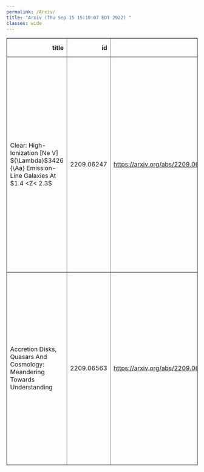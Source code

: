 ```yaml
---
permalink: /Arxiv/
title: "Arxiv (Thu Sep 15 15:10:07 EDT 2022) "
classes: wide
---
```

<table border="1" class="dataframe">
  <thead>
    <tr style="text-align: right;">
      <th>title</th>
      <th>id</th>
      <th>url</th>
      <th>authors</th>
      <th>Local Authors</th>
    </tr>
  </thead>
  <tbody>
    <tr>
      <td>Clear: High-Ionization [Ne V] ${\Lambda}$3426 {\Aa} Emission-Line   Galaxies At $1.4 &lt;Z&lt; 2.3$</td>
      <td>2209.06247</td>
      <td><a href="https://arxiv.org/abs/2209.06247" target="_blank">https://arxiv.org/abs/2209.06247</a></td>
      <td>Nikko J. Cleri, Guang Yang, Casey Papovich, Jonathan R. Trump, Bren E. Backhaus, Vicente Estrada-Carpenter, Steven L. Finkelstein, Mauro Giavalisco, Taylor A. Hutchison, Zhiyuan Ji, Intae Jung, Jasleen Matharu, Ivelina Momcheva, Grace M. Olivier, Raymond Simons, Benjamin Weiner</td>
      <td>Grace Olivier</td>
    </tr>
    <tr>
      <td>Accretion Disks, Quasars And Cosmology: Meandering Towards Understanding</td>
      <td>2209.06563</td>
      <td><a href="https://arxiv.org/abs/2209.06563" target="_blank">https://arxiv.org/abs/2209.06563</a></td>
      <td>Bozena Czerny, Shulei Cao, Vikram Kumar Jaiswal, Vladimír Karas, Narayan Khadka, Mary Loli Martínez-Aldama, Mohammad Hassan Naddaf, Swayamtrupta Panda, Francisco Pozo Nuñez, Raj Prince, Bharat Ratra, Marzena Sniegowska, Zhefu Yu, Michal Zajaček</td>
      <td>Zhefu Yu</td>
    </tr>
  </tbody>
</table>